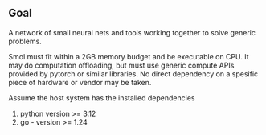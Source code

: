 ## Goal

A network of small neural nets and tools working together to solve generic problems.

Smol must fit within a 2GB memory budget and be executable on CPU. It may do computation offloading, but must use generic compute APIs provided by pytorch or similar libraries. No direct dependency on a spesific piece of hardware or vendor may be taken.

Assume the host system has the installed dependencies
1. python version >= 3.12
2. go - version >= 1.24
